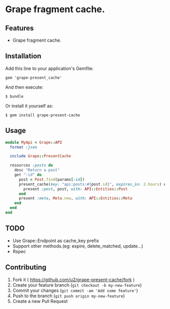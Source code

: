 # Grape fragment cache.

## Features

- Grape fragment cache.

## Installation

Add this line to your application's Gemfile:

    gem 'grape-present_cache'

And then execute:

    $ bundle

Or install it yourself as:

    $ gem install grape-present-cache

## Usage

```ruby
module MyApi < Grape::API
  format :json

  include Grape::PresentCache

  resources :posts do
    desc "Return a post"
    get ":id" do
      post = Post.find(params[:id])
      present_cache(key: "api:posts:#{post.id}", expires_in: 2.hours) do
        present :post, post, with: API::Entities::Post
      end
      present :meta, Meta.new, with: API::Entities::Meta
    end
  end
end
```

## TODO

- Use Grape::Endpoint as cache_key prefix
- Support other methods.(eg: expire, delete_matched, update...)
- Rspec

## Contributing

1. Fork it ( https://github.com/u2/grape-present-cache/fork )
2. Create your feature branch (`git checkout -b my-new-feature`)
3. Commit your changes (`git commit -am 'Add some feature'`)
4. Push to the branch (`git push origin my-new-feature`)
5. Create a new Pull Request
